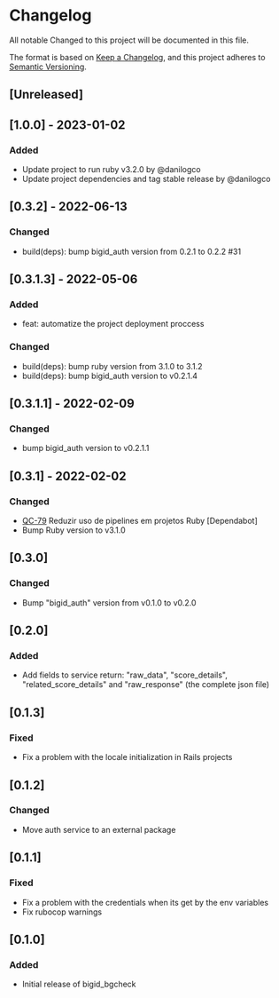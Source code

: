 # Changelog

All notable Changed to this project will be documented in this file.

The format is based on [Keep a Changelog](https://keepachangelog.com/en/1.0.0/),
and this project adheres to [Semantic Versioning](https://semver.org/spec/v2.0.0.html).

## [Unreleased]

## [1.0.0] - 2023-01-02

### Added

- Update project to run ruby v3.2.0 by @danilogco
- Update project dependencies and tag stable release by @danilogco

## [0.3.2] - 2022-06-13

### Changed

- build(deps): bump bigid_auth version from 0.2.1 to 0.2.2 #31

## [0.3.1.3] - 2022-05-06

### Added

- feat: automatize the project deployment proccess

### Changed

- build(deps): bump ruby version from 3.1.0 to 3.1.2
- build(deps): bump bigid_auth version to v0.2.1.4

## [0.3.1.1] - 2022-02-09

### Changed

- bump bigid_auth version to v0.2.1.1

## [0.3.1] - 2022-02-02

### Changed

- [QC-79](https://qflash.atlassian.net/jira/software/projects/QC/boards/31?selectedIssue=QC-79)
Reduzir uso de pipelines em projetos Ruby [Dependabot]
- Bump Ruby version to v3.1.0

## [0.3.0]

### Changed

- Bump "bigid_auth" version from v0.1.0 to v0.2.0

## [0.2.0]

### Added

- Add fields to service return: "raw_data", "score_details", "related_score_details" and "raw_response" (the complete json file)

## [0.1.3]

### Fixed

- Fix a problem with the locale initialization in Rails projects

## [0.1.2]

### Changed

- Move auth service to an external package

## [0.1.1]

### Fixed

- Fix a problem with the credentials when its get by the env variables
- Fix rubocop warnings

## [0.1.0]

### Added

- Initial release of bigid_bgcheck
